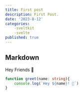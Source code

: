 ```yaml
---
title: First post
description: First Post.
date: '2023-8-12'
categories:
    -sveltkit
    -svelte
published: true
---
```


## Markdown

Hey Friends 💖

```ts
function greet(name: string){
    console.log(`Hey ${name}! 💖`)
}
```